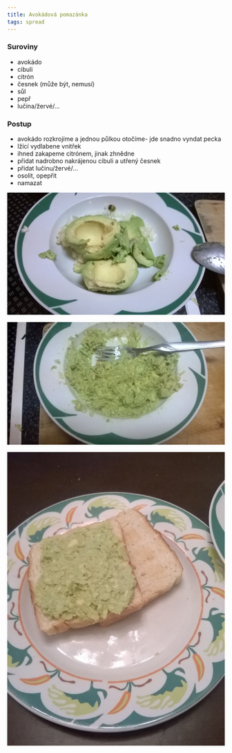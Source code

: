 ```yaml
---
title: Avokádová pomazánka
tags: spread
---
```


### Suroviny
- avokádo
- cibuli
- citrón
- česnek (může být, nemusí)
- sůl
- pepř
- lučina/žervé/...

### Postup
- avokádo rozkrojíme a jednou půlkou otočíme- jde snadno vyndat pecka
- lžící vydlabene vnitřek
- ihned zakapeme citrónem, jinak zhnědne
- přidat nadrobno nakrájenou cibuli a utřený česnek
- přidat lučinu/žervé/...
- osolit, opepřit
- namazat

![Vyndané avokádo](/fotky/avokadova-pomazanka-1.jpg)

![Rozpracované](/fotky/avokadova-pomazanka-2.jpg)

![Hotovo](/fotky/avokadova-pomazanka-3.jpg)
